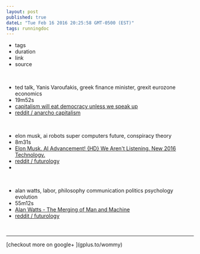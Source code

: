 ```yaml
---
layout: post
published: true
dateL: "Tue Feb 16 2016 20:25:58 GMT-0500 (EST)"
tags: runningdoc
---
```


- tags
- duration
- link
- source

<br>

- ted talk, Yanis Varoufakis, greek finance minister, grexit eurozone economics
- 19m52s
- [ capitalism will eat democracy unless we speak up](https://youtu.be/GB4s5b9NL3I)
- [reddit / anarcho capitalism](https://www.reddit.com/r/Anarcho_Capitalism/comments/45yqnh/wow_ted_talks_really_suck_now_capitalism_will_eat/)

<br>

- elon musk, ai robots super computers future, conspiracy theory
- 8m31s
- [Elon Musk. AI Advancement! {HD} We Aren't Listening. New 2016 Technology.](https://www.youtube.com/watch?v=RrXS24CDqc4)
- [reddit / futurology](https://www.reddit.com/r/Futurology/comments/45icn1/elon_musk_ai_advancement_will_be_here_before_we/)
- 

<br>

- alan watts, labor, philosophy communication politics psychology evolution
- 55m12s 
- [Alan Watts - The Merging of Man and Machine](https://www.youtube.com/watch?v=_aeC8zcS1TU)
- [reddit / futurology](https://www.reddit.com/r/Futurology/comments/45gdmc/alan_watts_the_merging_of_man_and_machine/)


<br>
<hr>
[checkout more on google+ ](gplus.to/wommy)